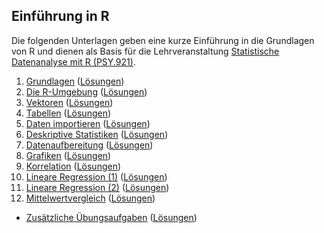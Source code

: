 ## Einführung in R

Die folgenden Unterlagen geben eine kurze Einführung in die Grundlagen von R und dienen als Basis für die Lehrveranstaltung [Statistische Datenanalyse mit R (PSY.921)](https://online.uni-graz.at/kfu_online/pl/ui/$ctx/wbLv.wbShowLVDetail?pStpSpNr=952666).

 1. [Grundlagen](https://cbrnr.quarto.pub/r-25w-01) ([Lösungen](https://cbrnr.quarto.pub/r-25w-01-solutions))
 2. [Die R-Umgebung]() ([Lösungen]())
 3. [Vektoren]() ([Lösungen]())
 4. [Tabellen]() ([Lösungen]())
 5. [Daten importieren]() ([Lösungen]())
 6. [Deskriptive Statistiken]() ([Lösungen]())
 7. [Datenaufbereitung]() ([Lösungen]())
 8. [Grafiken]() ([Lösungen]())
 9. [Korrelation]() ([Lösungen]())
10. [Lineare Regression (1)]() ([Lösungen]())
11. [Lineare Regression (2)]() ([Lösungen]())
12. [Mittelwertvergleich]() ([Lösungen]())

- [Zusätzliche Übungsaufgaben]() ([Lösungen]())
